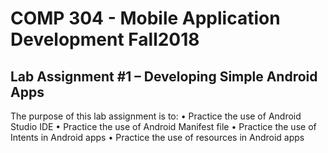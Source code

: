 # COMP 304 - Mobile Application Development Fall2018
## Lab Assignment #1 – Developing Simple Android Apps
The purpose of this lab assignment is to:
•	Practice the use of Android Studio IDE
•	Practice the use of Android Manifest file
•	Practice the use of Intents in Android apps
•	Practice the use of resources in Android apps

